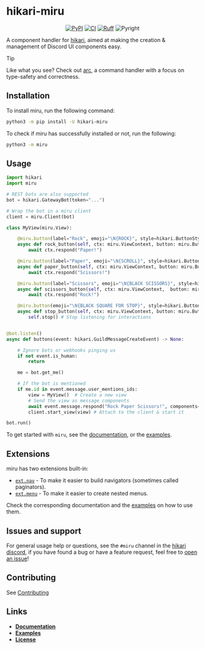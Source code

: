 # hikari-miru

<div align="center">

[![PyPI](https://img.shields.io/pypi/v/hikari-miru)](https://pypi.org/project/hikari-miru)
[![CI](https://github.com/hypergonial/hikari-miru/actions/workflows/ci.yml/badge.svg)](https://github.com/hypergonial/hikari-miru/actions/workflows/ci.yml)
[![Ruff](https://img.shields.io/endpoint?url=https://raw.githubusercontent.com/charliermarsh/ruff/main/assets/badge/v1.json)](https://github.com/charliermarsh/ruff)
![Pyright](https://badgen.net/badge/Pyright/strict/2A6DB2)

</div>

A component handler for [hikari](https://github.com/hikari-py/hikari), aimed at making the creation & management of Discord UI components easy.

> [!TIP]
> Like what you see? Check out [arc](https://arc.hypergonial.com), a command handler with a focus on type-safety and correctness.

## Installation

To install miru, run the following command:

```sh
python3 -m pip install -U hikari-miru
```

To check if miru has successfully installed or not, run the following:

```sh
python3 -m miru
```

## Usage

```py
import hikari
import miru

# REST bots are also supported
bot = hikari.GatewayBot(token="...")

# Wrap the bot in a miru client
client = miru.Client(bot)

class MyView(miru.View):

    @miru.button(label="Rock", emoji="\N{ROCK}", style=hikari.ButtonStyle.PRIMARY)
    async def rock_button(self, ctx: miru.ViewContext, button: miru.Button) -> None:
        await ctx.respond("Paper!")

    @miru.button(label="Paper", emoji="\N{SCROLL}", style=hikari.ButtonStyle.PRIMARY)
    async def paper_button(self, ctx: miru.ViewContext, button: miru.Button) -> None:
        await ctx.respond("Scissors!")

    @miru.button(label="Scissors", emoji="\N{BLACK SCISSORS}", style=hikari.ButtonStyle.PRIMARY)
    async def scissors_button(self, ctx: miru.ViewContext,  button: miru.Button) -> None:
        await ctx.respond("Rock!")

    @miru.button(emoji="\N{BLACK SQUARE FOR STOP}", style=hikari.ButtonStyle.DANGER, row=1)
    async def stop_button(self, ctx: miru.ViewContext, button: miru.Button) -> None:
        self.stop() # Stop listening for interactions


@bot.listen()
async def buttons(event: hikari.GuildMessageCreateEvent) -> None:

    # Ignore bots or webhooks pinging us
    if not event.is_human:
        return

    me = bot.get_me()

    # If the bot is mentioned
    if me.id in event.message.user_mentions_ids:
        view = MyView()  # Create a new view
        # Send the view as message components
        await event.message.respond("Rock Paper Scissors!", components=view)
        client.start_view(view) # Attach to the client & start it

bot.run()
```

To get started with `miru`, see the [documentation](https://miru.hypergonial.com), or the [examples](https://github.com/hypergonial/hikari-miru/tree/main/examples).

## Extensions

miru has two extensions built-in:

- [`ext.nav`](https://hikari-miru.readthedocs.io/en/latest/guides/navigators.html) - To make it easier to build navigators (sometimes called paginators).
- [`ext.menu`](https://hikari-miru.readthedocs.io/en/latest/guides/menus.html) - To make it easier to create nested menus.

Check the corresponding documentation and the [examples](https://github.com/hypergonial/hikari-miru/tree/main/examples) on how to use them.

## Issues and support

For general usage help or questions, see the `#miru` channel in the [hikari discord](https://discord.gg/hikari), if you have found a bug or have a feature request, feel free to [open an issue](https://github.com/hypergonial/hikari-miru/issues/new)!

## Contributing

See [Contributing](./CONTRIBUTING.md)

## Links

- [**Documentation**](https://miru.hypergonial.com)
- [**Examples**](https://github.com/hypergonial/hikari-miru/tree/main/examples)
- [**License**](https://github.com/hypergonial/hikari-miru/blob/main/LICENSE)

